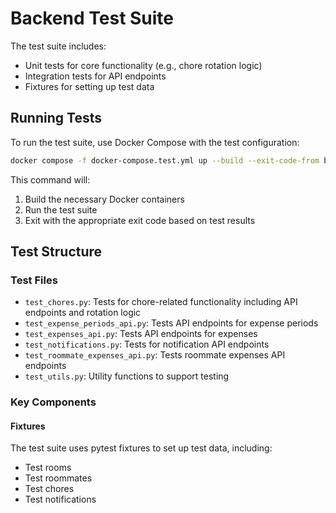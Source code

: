 # Backend Test Suite

The test suite includes:
- Unit tests for core functionality (e.g., chore rotation logic)
- Integration tests for API endpoints
- Fixtures for setting up test data

## Running Tests

To run the test suite, use Docker Compose with the test configuration:

```bash
docker compose -f docker-compose.test.yml up --build --exit-code-from backend-test
```

This command will:
1. Build the necessary Docker containers
2. Run the test suite
3. Exit with the appropriate exit code based on test results

## Test Structure

### Test Files

- `test_chores.py`: Tests for chore-related functionality including API endpoints and rotation logic
- `test_expense_periods_api.py`: Tests API endpoints for expense periods
- `test_expenses_api.py`: Tests API endpoints for expenses
- `test_notifications.py`: Tests for notification API endpoints
- `test_roommate_expenses_api.py`: Tests roommate expenses API endpoints
- `test_utils.py`: Utility functions to support testing

### Key Components

#### Fixtures

The test suite uses pytest fixtures to set up test data, including:
- Test rooms
- Test roommates
- Test chores
- Test notifications
